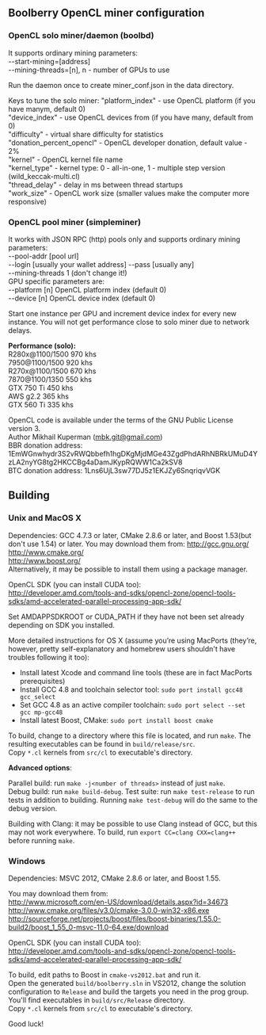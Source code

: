 Boolberry OpenCL miner configuration
------------------------------------
### OpenCL solo miner/daemon (boolbd) 
It supports ordinary mining parameters:  
--start-mining=[address]  
--mining-threads=[n], n - number of GPUs to use

Run the daemon once to create miner_conf.json in the data directory.

Keys to tune the solo miner: 
  "platform_index" - use OpenCL platform (if you have manym, default 0)  
  "device_index" - use OpenCL devices from (if you have many, default from 0)  
  "difficulty" - virtual share difficulty for statistics  
  "donation_percent_opencl" - OpenCL developer donation, default value - 2%  
  "kernel" - OpenCL kernel file name  
  "kernel_type" - kernel type: 0 - all-in-one, 1 - multiple step version (wild_keccak-multi.cl)  
  "thread_delay" - delay in ms between thread startups  
  "work_size" - OpenCL work size (smaller values make the computer more responsive)  

### OpenCL pool miner (simpleminer)
It works with JSON RPC (http) pools only and supports ordinary mining parameters:  
--pool-addr [pool url]  
--login [usually your wallet address] 
--pass [usually any]  
--mining-threads 1 (don't change it!)  
GPU specific parameters are:  
--platform [n] OpenCL platform index (default 0)  
--device [n] OpenCL device index (default 0)

Start one instance per GPU and increment device index for every new instance. You will not get performance close to solo miner due to network delays.

**Performance (solo):**  
R280x@1100/1500   970 khs  
7950@1100/1500    920 khs  
R270x@1100/1500   670 khs  
7870@1100/1350    550 khs  
GTX 750 Ti         450 khs  
AWS g2.2           365 khs  
GTX 560 Ti         335 khs

OpenCL code is available under the terms of the GNU Public License version 3.  
Author Mikhail Kuperman (mbk.git@gmail.com)  
BBR donation address: 1EmWGnwhydr3S2vRWQbbefh1hgDKgMjdMGe43ZgdPhdARhNBRkUMuD4YzLA2nyYG8tg2HKCCBg4aDamJKypRQWW1Ca2kSV8  
BTC donation address: 1Lns6UjL3sw77DJ5z1EKJZy6SnqriqvVGK

Building
--------

### Unix and MacOS X

Dependencies: GCC 4.7.3 or later, CMake 2.8.6 or later, and Boost 1.53(but don't use 1.54) or later. You may download them from:
http://gcc.gnu.org/  
http://www.cmake.org/  
http://www.boost.org/  
Alternatively, it may be possible to install them using a package manager.

OpenCL SDK (you can install CUDA too):  
http://developer.amd.com/tools-and-sdks/opencl-zone/opencl-tools-sdks/amd-accelerated-parallel-processing-app-sdk/

Set AMDAPPSDKROOT or CUDA_PATH if they have not been set already depending on SDK you installed.

More detailed instructions for OS X (assume you’re using MacPorts (they’re, however, pretty self-explanatory and homebrew users shouldn't have troubles following it too):

* Install latest Xcode and command line tools (these are in fact MacPorts prerequisites)
* Install GCC 4.8 and toolchain selector tool: `sudo port install gcc48 gcc_select`
* Set GCC 4.8 as an active compiler toolchain: `sudo port select --set gcc mp-gcc48`
* Install latest Boost, CMake: `sudo port install boost cmake`

To build, change to a directory where this file is located, and run `make`. The resulting executables can be found in `build/release/src`.  
Copy `*.cl` kernels from `src/cl` to executable's directory.

**Advanced options**:

Parallel build: run `make -j<number of threads>` instead of just `make`.  
Debug build: run `make build-debug`.
Test suite: run `make test-release` to run tests in addition to building. Running `make test-debug` will do the same to the debug version.

Building with Clang: it may be possible to use Clang instead of GCC, but this may not work everywhere. To build, run `export CC=clang CXX=clang++` before running `make`.

### Windows

Dependencies: MSVC 2012, CMake 2.8.6 or later, and Boost 1.55. 

You may download them from:  
http://www.microsoft.com/en-US/download/details.aspx?id=34673  
http://www.cmake.org/files/v3.0/cmake-3.0.0-win32-x86.exe  
http://sourceforge.net/projects/boost/files/boost-binaries/1.55.0-build2/boost_1_55_0-msvc-11.0-64.exe/download

OpenCL SDK (you can install CUDA too):  
http://developer.amd.com/tools-and-sdks/opencl-zone/opencl-tools-sdks/amd-accelerated-parallel-processing-app-sdk/

To build, edit paths to Boost in `cmake-vs2012.bat` and run it.  
Open the generated `build/boolberry.sln` in VS2012, change the solution configuration to `Release` and build the targets you need in the prog group.  
You'll find executables in `build/src/Release` directory.  
Copy `*.cl` kernels from `src/cl` to executable's directory.

Good luck!
